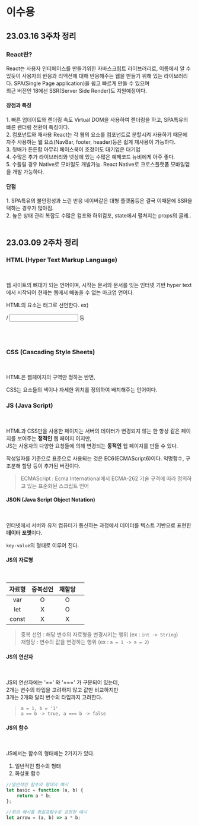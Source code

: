 # 이수용
## 23.03.16 3주차 정리

<h3>React란?</h3>
React는 사용자 인터페이스를 만들기위한 자바스크립트 라이브러리로, 이름에서 알 수 있듯이 사용자의 반응과 리액션에 대해 반응해주는 웹을 만들기 위해 있는 라이브러리다.
SPA(Single Page application)을 쉽고 빠르게 만들 수 있으며 <br/>최근 버전인 18에선 SSR(Server Side Render)도 지원예정이다.

<h4>장점과 특징</h4>
1. 빠른 업데이트와 렌더링 속도
Virtual DOM을 사용하여 렌더링을 하고, SPA특유의 빠른 렌더링 전환이 특징이다.<br/>
2. 컴포넌트와 재사용
React는 각 웹의 요소를 컴포넌트로 분할시켜 사용하기 때문에 자주 사용하는 웹 요소(NavBar, footer, header)등은 쉽게 재사용이 가능하다.<br/>
3. 뒷배가 든든함
아무리 페이스북이 조졌어도 대기업은 대기업<br/>
4. 수많은 추가 라이브러리와 넷상에 있는 수많은 예제코드
뉴비에게 아주 좋다.<br/>
5. 수틀릴 경우 Native로 모바일도 개발가능.
React Native로 크로스플랫폼 모바일앱을 개발 가능하다.<br/>

<h4>단점</h4>
1. SPA특유의 불안정성과 느린 반응
네이버같은 대형 플랫폼등은 결국 이때문에 SSR을 택하는 경우가 많아짐.<br/>
2. 높은 상태 관리 복잡도
수많은 컴포와 하위컴포, state에서 펼쳐지는 props의 굴레..<br/>
<br/>

## 23.03.09 2주차 정리

### HTML (Hyper Text Markup Language)
<br/>

웹 사이트의 뼈대가 되는 언어이며, 시작는 문서와 문서를 잇는 인터넷 기반 hyper text에서 시작되어 현재는 웹에서 빼놓을 수 없는 마크업 언어다. <br/>

HTML의 요소는 태그로 선언한다. ex) <div> / <input> 등 <br/><br/>

<br/>

### CSS (Cascading Style Sheets)
<br/>

HTML은 웹페이지의 구역만 정하는 반면, <br/>

CSS는 요소들의 색이나 자세한 위치를 정의하여 배치해주는 언어이다. <br/>

### JS (Java Script)
<br/>

HTML과 CSS만을 사용한 페이지는 서버의 데이터가 변경되지 않는 한 항상 같은 페이지를 보여주는 **정적인** 웹 페이지 이지만, <br/>
JS는 사용자의 다양한 요청들에 의해 변경되는 **동적인** 웹 페이지를 만들 수 있다.

작성일자를 기준으로 표준으로 사용되는 것은 EC6(ECMAScript6)이다. 익명함수, 구조분해 할당 등이 추가된 버전이다.<br/>

> ECMAScript : Ecma International에서 ECMA-262 기술 규격에 따라 정의하고 있는 표준화된 스크립트 언어 <br/>

#### JSON (Java Script Object Notation)
<br/>

인터넷에서 서버와 유저 컴퓨터가 통신하는 과정에서 데이터를 텍스트 기반으로 표현한 **데이터 포멧**이다. <br/>

`key-value`의 형태로 이루어 진다. <br/>

#### JS의 자료형
<br/>

|자료형|중복선언|재할당| <br/>
|:-:|:-:|:-:|:-:|
|var|O|O|
|let|X|O|
|const|X|X| <br/>

> 중복 선언 : 해당 변수의 자료형을 변경시키는 행위 (ex : `int -> String`)<br/>
재할당 : 변수의 값을 변경하는 행위 (ex : `a = 1 -> a = 2`) <br/>

#### JS의 연산자
<br/>

JS의 연산자에는 '==' 와 '===' 가 구분되어 있는데, <br/>
2개는 변수의 타입을 고려하지 않고 값만 비교하지만 <br/>
3개는 2개와 달리 변수의 타입까지 고려한다. <br/>

>`a = 1, b = '1'` <br/>
`a == b -> true, a === b -> false`

#### JS의 함수
<br/>

JS에서는 함수의 형태에는 2가지가 있다. <br/>

1. 일반적인 함수의 형태 <br/>
2. 화살표 함수 <br/>

``` JavaScript
//일반적인 함수의 형태의 예시
let basic = function (a, b) {
    return a * b;
};

//위의 예시를 화살표함수로 표현한 예시
let arrow = (a, b) => a * b;
```
